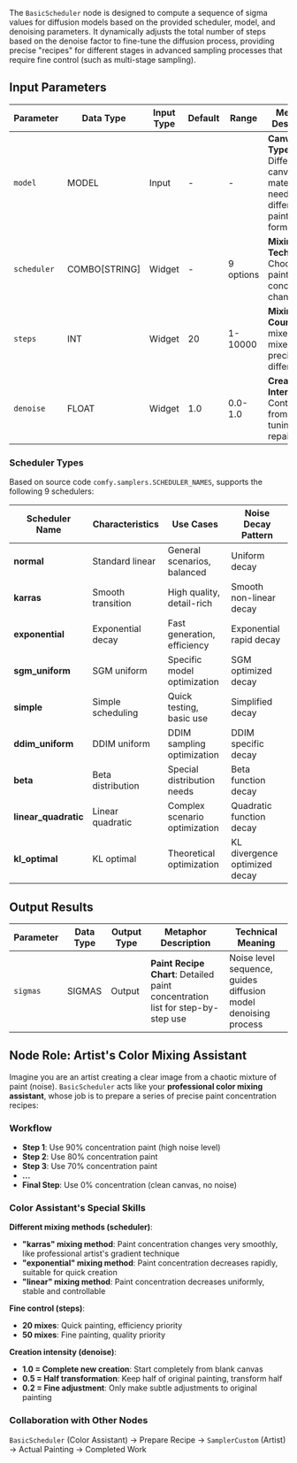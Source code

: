 The `BasicScheduler` node is designed to compute a sequence of sigma values for diffusion models based on the provided scheduler, model, and denoising parameters. It dynamically adjusts the total number of steps based on the denoise factor to fine-tune the diffusion process, providing precise "recipes" for different stages in advanced sampling processes that require fine control (such as multi-stage sampling).

## Input Parameters

| Parameter   | Data Type     | Input Type | Default | Range    | Metaphor Description           | Technical Purpose            |
| ----------- | ------------- | ---------- | ------- | -------- | ------------------------------ | ---------------------------- |
| `model`     | MODEL         | Input      | -       | -        | **Canvas Type**: Different canvas materials need different paint formulas | Diffusion model object, determines sigma calculation basis |
| `scheduler` | COMBO[STRING] | Widget     | -       | 9 options | **Mixing Technique**: Choose how paint concentration changes    | Scheduling algorithm, controls noise decay mode              |
| `steps`     | INT           | Widget     | 20      | 1-10000  | **Mixing Count**: 20 mixes vs 50 mixes precision difference   | Sampling steps, affects generation quality and speed        |
| `denoise`   | FLOAT         | Widget     | 1.0     | 0.0-1.0  | **Creation Intensity**: Control level from fine-tuning to repainting | Denoising strength, supports partial repainting scenarios   |

### Scheduler Types

Based on source code `comfy.samplers.SCHEDULER_NAMES`, supports the following 9 schedulers:

| Scheduler Name       | Characteristics      | Use Cases                    | Noise Decay Pattern          |
| -------------------- | -------------------- | ---------------------------- | ---------------------------- |
| **normal**           | Standard linear      | General scenarios, balanced  | Uniform decay                |
| **karras**           | Smooth transition    | High quality, detail-rich    | Smooth non-linear decay      |
| **exponential**      | Exponential decay    | Fast generation, efficiency  | Exponential rapid decay      |
| **sgm_uniform**      | SGM uniform          | Specific model optimization  | SGM optimized decay          |
| **simple**           | Simple scheduling    | Quick testing, basic use     | Simplified decay             |
| **ddim_uniform**     | DDIM uniform         | DDIM sampling optimization   | DDIM specific decay          |
| **beta**             | Beta distribution    | Special distribution needs   | Beta function decay          |
| **linear_quadratic** | Linear quadratic     | Complex scenario optimization| Quadratic function decay     |
| **kl_optimal**       | KL optimal           | Theoretical optimization     | KL divergence optimized decay|

## Output Results

| Parameter | Data Type | Output Type | Metaphor Description   | Technical Meaning                |
| --------- | --------- | ----------- | ---------------------- | -------------------------------- |
| `sigmas`  | SIGMAS    | Output      | **Paint Recipe Chart**: Detailed paint concentration list for step-by-step use | Noise level sequence, guides diffusion model denoising process |


## Node Role: Artist's Color Mixing Assistant

Imagine you are an artist creating a clear image from a chaotic mixture of paint (noise). `BasicScheduler` acts like your **professional color mixing assistant**, whose job is to prepare a series of precise paint concentration recipes:

### Workflow
- **Step 1**: Use 90% concentration paint (high noise level)
- **Step 2**: Use 80% concentration paint  
- **Step 3**: Use 70% concentration paint
- **...**
- **Final Step**: Use 0% concentration (clean canvas, no noise)

### Color Assistant's Special Skills

**Different mixing methods (scheduler)**:
- **"karras" mixing method**: Paint concentration changes very smoothly, like professional artist's gradient technique
- **"exponential" mixing method**: Paint concentration decreases rapidly, suitable for quick creation
- **"linear" mixing method**: Paint concentration decreases uniformly, stable and controllable

**Fine control (steps)**:
- **20 mixes**: Quick painting, efficiency priority
- **50 mixes**: Fine painting, quality priority

**Creation intensity (denoise)**:
- **1.0 = Complete new creation**: Start completely from blank canvas
- **0.5 = Half transformation**: Keep half of original painting, transform half
- **0.2 = Fine adjustment**: Only make subtle adjustments to original painting

### Collaboration with Other Nodes
`BasicScheduler` (Color Assistant) → Prepare Recipe → `SamplerCustom` (Artist) → Actual Painting → Completed Work